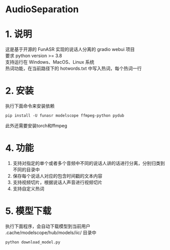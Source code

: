 # AudioSeparation
# 1. 说明
这是基于开源的 FunASR 实现的说话人分离的 gradio webui 项目\
要求 python version >= 3.8 \
支持运行在 Windows、MacOS、Linux 系统 \
热词功能，在当前路径下的 hotwords.txt 中写入热词，每个热词一行
# 2. 安装
执行下面命令来安装依赖
```shell
pip install -U funasr modelscope ffmpeg-python pydub
```
此外还需要安装torch和ffmpeg
# 4. 功能
1. 支持对指定的单个或者多个音频中不同的说话人讲的话进行分离，分别归类到不同的目录中
2. 保存每个说话人对应的包含时间戳的文本内容
3. 支持视频切片，根据说话人声音进行视频切片 
4. 支持自定义热词

# 5. 模型下载
执行下面程序，会自动下载模型到当前用户 .cache/modelscope/hub/models/iic/ 目录中
```shell
python download_model.py
```
